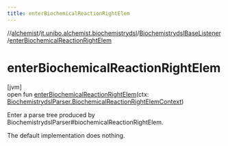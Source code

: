```yaml
---
title: enterBiochemicalReactionRightElem
---
```

//[alchemist](../../../index.html)/[it.unibo.alchemist.biochemistrydsl](../index.html)/[BiochemistrydslBaseListener](index.html)/[enterBiochemicalReactionRightElem](enter-biochemical-reaction-right-elem.html)



# enterBiochemicalReactionRightElem



[jvm]\
open fun [enterBiochemicalReactionRightElem](enter-biochemical-reaction-right-elem.html)(ctx: [BiochemistrydslParser.BiochemicalReactionRightElemContext](../-biochemistrydsl-parser/-biochemical-reaction-right-elem-context/index.html))



Enter a parse tree produced by BiochemistrydslParser#biochemicalReactionRightElem. 



The default implementation does nothing.




